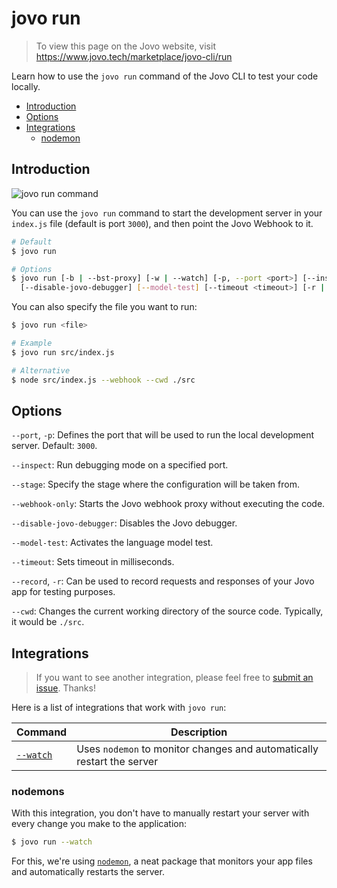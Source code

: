 # jovo run

> To view this page on the Jovo website, visit https://www.jovo.tech/marketplace/jovo-cli/run

Learn how to use the `jovo run` command of the Jovo CLI to test your code locally.

* [Introduction](#introduction)
* [Options](#options)
* [Integrations](#integrations)
   * [nodemon](#nodemon)

## Introduction

![jovo run command](../img/jovo-run.png "jovo run command")

You can use the `jovo run` command to start the development server in your `index.js` file (default is port `3000`), and then point the Jovo Webhook to it.

```sh
# Default
$ jovo run

# Options
$ jovo run [-b | --bst-proxy] [-w | --watch] [-p, --port <port>] [--inspect <port>] [--stage <stage>] [--webhook-only]
  [--disable-jovo-debugger] [--model-test] [--timeout <timeout>] [-r | --record <name>]
```

You can also specify the file you want to run:

```sh
$ jovo run <file>

# Example
$ jovo run src/index.js

# Alternative
$ node src/index.js --webhook --cwd ./src
```


## Options

`--port`, `-p`: Defines the port that will be used to run the local development server. Default: `3000`.

`--inspect`: Run debugging mode on a specified port.

`--stage`: Specify the stage where the configuration will be taken from.

`--webhook-only`: Starts the Jovo webhook proxy without executing the code.

`--disable-jovo-debugger`: Disables the Jovo debugger.

`--model-test`: Activates the language model test.

`--timeout`: Sets timeout in milliseconds.

`--record`, `-r`: Can be used to record requests and responses of your Jovo app for testing purposes.


`--cwd`: Changes the current working directory of the source code. Typically, it would be `./src`.


## Integrations

> If you want to see another integration, please feel free to [submit an issue](https://github.com/jovotech/jovo-cli/issues). Thanks!

Here is a list of integrations that work with `jovo run`:

Command | Description 
------------ | ------------- 
[`--watch`](#watch) | Uses `nodemon` to monitor changes and automatically restart the server

### nodemons

With this integration, you don't have to manually restart your server with every change you make to the application:

```sh
$ jovo run --watch
```

For this, we're using [`nodemon`](https://github.com/remy/nodemon), a neat package that monitors your app files and automatically restarts the server.